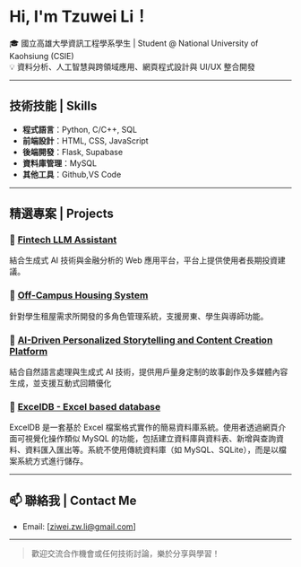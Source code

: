 # Hi, I'm Tzuwei Li！

🎓 國立高雄大學資訊工程學系學生 | Student @ National University of Kaohsiung (CSIE)  
💡 資料分析、人工智慧與跨領域應用、網頁程式設計與 UI/UX 整合開發

---

## 技術技能 | Skills

- **程式語言**：Python, C/C++, SQL
- **前端設計**：HTML, CSS, JavaScript
- **後端開發**：Flask, Supabase 
- **資料庫管理**：MySQL
- **其他工具**：Github,VS Code

---

## 精選專案 | Projects

### 🔹 [Fintech LLM Assistant](https://github.com/zzwei13/fintech-llm-assistant.git)  
結合生成式 AI 技術與金融分析的 Web 應用平台，平台上提供使用者長期投資建議。

### 🔹 [Off-Campus Housing System](https://github.com/zzwei13/offcampus-housing-nuk.git)  
針對學生租屋需求所開發的多角色管理系統，支援房東、學生與導師功能。

### 🔹 [AI-Driven Personalized Storytelling and Content Creation Platform](https://github.com/zzwei13/ai-stories-generator.git)  
結合自然語言處理與生成式 AI 技術，提供用戶量身定制的故事創作及多媒體內容生成，並支援互動式回饋優化

### 🔹 [ExcelDB - Excel based database](https://github.com/zzwei13/database-system.git)
ExcelDB 是一套基於 Excel 檔案格式實作的簡易資料庫系統。使用者透過網頁介面可視覺化操作類似 MySQL 的功能，包括建立資料庫與資料表、新增與查詢資料、資料匯入匯出等。系統不使用傳統資料庫（如 MySQL、SQLite），而是以檔案系統方式進行儲存。

---

## 📫 聯絡我 | Contact Me

- Email: [ziwei.zw.li@gmail.com]  


---

> 歡迎交流合作機會或任何技術討論，樂於分享與學習！

